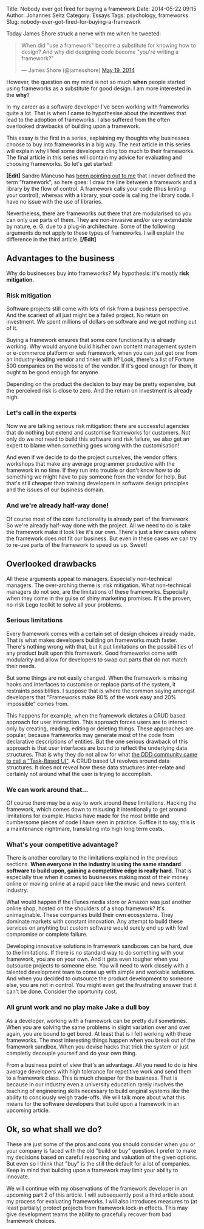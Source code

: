 Title: Nobody ever got fired for buying a framework
Date: 2014-05-22 09:15
Author: Johannes Seitz
Category: Essays
Tags: psychology, frameworks
Slug: nobody-ever-got-fired-for-buying-a-framework

Today James Shore struck a nerve with me when he tweeted:

<blockquote class="twitter-tweet" lang="en"><p>When did &quot;use a framework&quot; become a substitute for knowing how to design? And why did designing code become &quot;you&#39;re writing a framework?&quot;</p>&mdash; James Shore (@jamesshore) <a href="https://twitter.com/jamesshore/statuses/468528056533913601">May 19, 2014</a></blockquote>
<script async src="//platform.twitter.com/widgets.js" charset="utf-8"></script>

However, the question on my mind is not so much **when** people started using frameworks as a substitute for good design. I am more interested in the **why**? 

In my career as a software developer I've been working with frameworks quite a lot. That is when I came to hypothesise about the incentives that lead to the adoption of frameworks. I also suffered from the often overlooked drawbacks of building upon a framework. 

This essay is the first in a series, explaining my thoughts why businesses choose to buy into frameworks in a big way. The next article in this series will explain why I feel some developers cling too much to their frameworks. The final article in this series will contain my advice for evaluating and choosing frameworks. So let's get started!

**[Edit]** Sandro Mancuso has [been pointing out to me](https://twitter.com/sandromancuso/status/469473193414365184) that I never defined the term "framework", so here goes: I draw the line between a framework and a library by the flow of control. A framework calls your code (thus limiting your control), whereas with a library, your code is calling the library code. I have no issue with the use of libraries.

 Nevertheless, there are frameworks out there that are modularised so you can only use parts of them. They are non-invasive and/or very extendable by nature, e. G. due to a plug-in architecture. Some of the following arguments do not apply to these types of frameworks. I will explain the difference in the third article. **[/Edit]**

## Advantages to the business 

Why do businesses buy into frameworks? My hypothesis: it's mostly **risk mitigation**. 

### Risk mitigation

Software projects still come with lots of risk from a business perspective. And the scariest of all just might be a failed project. No return on investment. We spent millions of dollars on software and we got nothing out of it.

Buying a framework ensures that some core functionality is already working. Why would anyone build his/her own content management system or e-commerce platform or web framework, when you can just get one from an industry-leading vendor and tinker with it? Look, there's a list of Fortune 500 companies on the website of the vendor. If it's good enough for them, it ought to be good enough for anyone. 

Depending on the product the decision to buy may be pretty expensive, but the perceived risk is close to zero. And the return on investment is already nigh. 

### Let's call in the experts

Now we are talking serious risk mitigation: there are successful agencies that do nothing but extend and customise frameworks for customers. Not only do we not need to build this software and risk failure, we also get an expert to blame when something goes wrong with the customisation! 

And even if we decide to do the project ourselves, the vendor offers workshops that make any average programmer productive with the framework in no time. If they run into trouble or don't know how to do something we might have to pay someone from the vendor for help. But that's still cheaper than training developers in software design principles and the issues of our business domain.

### And we're already half-way done!

Of course most of the core functionality is already part of the framework. So we're already half-way done with the project. All we need to do is take the framework make it look like it's our own. There's just a few cases where the framework does not fit our business. But even in these cases we can try to re-use parts of the framework to speed us up. Sweet!

## Overlooked drawbacks

All these arguments appeal to managers. Especially non-technical managers. The over-arching theme is: risk mitigation. What non-technical managers do not see, are the limitations of these frameworks. Especially when they come in the guise of shiny marketing promises. It's the proven, no-risk Lego toolkit to solve all your problems.

### Serious limitations

Every framework comes with a certain set of design choices already made. That is what makes developers building on frameworks much faster. There's nothing wrong with that, but it put limitations on the possibilities of any product built upon this framework. Good frameworks come with modularity and allow for developers to swap out parts that do not match their needs. 

But some things are not easily changed. When the framework is missing hooks and interfaces to customise or replace parts of the system, it restraints possiblities. I suppose that is where the common saying amongst developers that "Frameworks make 80% of the work easy and 20% impossible" comes from.

This happens for example, when the framework dictates a CRUD based approach for user interaction. This approach forces users are to interact only by creating, reading, editing or deleting things. These approaches are popular, because frameworks may generate most of the code from declarative descriptions of entities.  But the one serious drawback of this approach is that user interfaces are bound to reflect the underlying data structures. That is why they do not allow for what [the DDD community came to call a "Task-Based UI"](https://cqrs.wordpress.com/documents/task-based-ui/). A CRUD based UI revolves around data structures. It does not reveal how these data structures inter-relate and certainly not around what the user is trying to accomplish. 

### We can work around that...

Of course there may be a way to work around these limitations. Hacking the framework, which comes down to misusing it intentionally to get around limitations for example. Hacks have made for the most brittle and cumbersome pieces of code I have seen in practice. Suffice it to say, this is a maintenance nightmare, translating into high long term costs.

### What's your competitive advantage?

There is another corollary to the limitations explained in the previous sections. **When everyone in the industry is using the same standard software to build upon, gaining a competitive edge is really hard**. That is especially true when it comes to businesses making most of their money online or moving online at a rapid pace like the music and news content industry.

What would happen if the iTunes media store or Amazon was just another online shop, hosted on the shoulders of a shop framework? It's unimaginable. These companies build their own ecosystems. They dominate markets with constant innovation. Any attempt to build these services on anyhting but custom software would surely end up with fowl compromise or complete failure.

Developing innovative solutions in framework sandboxes can be hard, due to the limitations. If there is no standard way to do something with your framework, you are on your own. And it gets even tougher when you outsource projects to someone else. You will need to work closely with a talented development team to come up with simple and workable solutions. And when you decided to outsource the product development to someone else, you are not in control. You might even get the frustrating answer that it can't be done. Consider the oportunity cost.

### All grunt work and no play make Jake a dull boy

As a developer, working with a framework can be pretty dull sometimes. When you are solving the same problems in slight variation over and over again, you are bound to get bored. At least that is I felt working with these frameworks. The most interesting things happen when you break out of the framework sandbox. When you devise hacks that trick the system or just completly decouple yourself and do your own thing.

From a business point of view that's an advantage. All you need to do is hire average developers with high tolerance for repetitive work and send them to a framework class. This is much cheaper for the business. That is because in our industry even a university education rarely involves the teaching of engineering skills necessary to build original systems like the ability to conciously weigh trade-offs. We will talk more about what this means for the software developers that build upon a framework in an upcoming article.

## Ok, so what shall we do?

These are just some of the pros and cons you should consider when you or your company is faced with the old "build or buy" question. I prefer to make my decisions based on careful reasoning and valuation of the given options. But even so I think that "buy" is the still the default for a lot of companies. Keep in mind that building upon a framework may limit your ability to innovate.

We will continue with my observations of the framework developer in an upcoming part 2 of this article. I will subsequently post a third article about my process for evaluating frameworks. I will also introduces measures to (at least partially) protect projects from framework lock-in effects. This may give development teams the ability to gracefully recover from bad framework choices.
